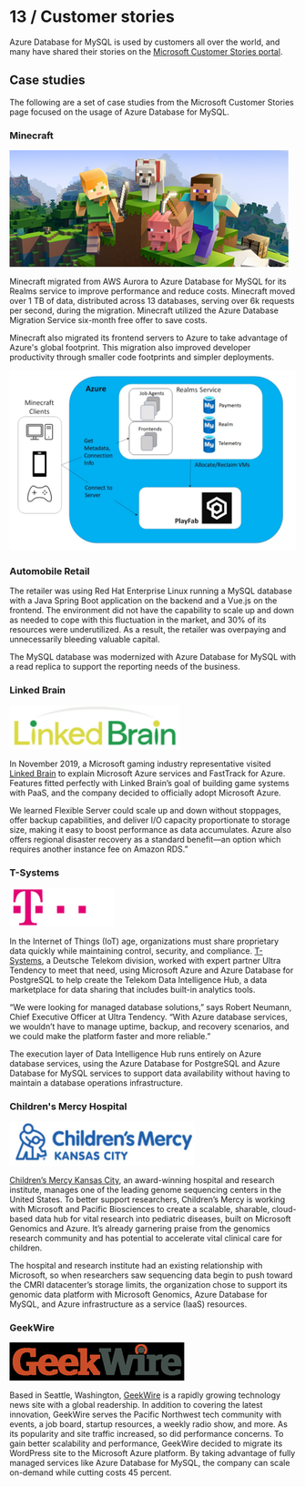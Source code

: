 # 13 / Customer stories

Azure Database for MySQL is used by customers all over the world, and many have shared their stories on the [Microsoft Customer Stories portal](https://customers.microsoft.com/search?sq=%22Azure%20Database%20for%20MySQL%22&ff=&p=2&so=story_publish_date%20desc).

## Case studies

The following are a set of case studies from the Microsoft Customer Stories page focused on the usage of Azure Database for MySQL.

### Minecraft

![This image shows the Minecraft logo.](media/minecraft-logo.png "Minecraft logo")

Minecraft migrated from AWS Aurora to Azure Database for MySQL for its Realms service to improve performance and reduce costs. Minecraft moved over 1 TB of data, distributed across 13 databases, serving over 6k requests per second, during the migration. Minecraft utilized the Azure Database Migration Service six-month free offer to save costs.

Minecraft also migrated its frontend servers to Azure to take advantage of Azure's global footprint. This migration also improved developer productivity through smaller code footprints and simpler deployments.

![This image demonstrates the Minecraft Realms service running in Azure, accessing Azure Database for MySQL.](./media/realms-migration.png "Minecraft Realms migration to Azure")

### Automobile Retail

The retailer was using Red Hat Enterprise Linux running a MySQL database with a Java Spring Boot application on the backend and a Vue.js on the frontend. The environment did not have the capability to scale up and down as needed to cope with this fluctuation in the market, and 30% of its resources were underutilized. As a result, the retailer was overpaying and unnecessarily bleeding valuable capital.

The MySQL database was modernized with Azure Database for MySQL with a read replica to support the reporting needs of the business.

### Linked Brain

![This image shows the LinkedBrain logo.](media/linked-brain-logo.png "LinkedBrain logo")

In November 2019, a Microsoft gaming industry representative visited [Linked Brain](https://customers.microsoft.com/story/1418505453083122843-linked-brain-en-japan) to explain Microsoft Azure services and FastTrack for Azure. Features fitted perfectly with Linked Brain’s goal of building game systems with PaaS, and the company decided to officially adopt Microsoft Azure.

We learned Flexible Server could scale up and down without stoppages, offer backup capabilities, and deliver I/O capacity proportionate to storage size, making it easy to boost performance as data accumulates. Azure also offers regional disaster recovery as a standard benefit—an option which requires another instance fee on Amazon RDS.”

### T-Systems

![This image shows the T-Systems logo.](media/t-systems-logo.png "T-Systems logo")

In the Internet of Things (IoT) age, organizations must share proprietary data quickly while maintaining control, security, and compliance. [T-Systems](https://customers.microsoft.com/story/724200-deutsche-telekom-telecommunications-azure), a Deutsche Telekom division, worked with expert partner Ultra Tendency to meet that need, using Microsoft Azure and Azure Database for PostgreSQL to help create the Telekom Data Intelligence Hub, a data marketplace for data sharing that includes built-in analytics tools.

“We were looking for managed database solutions,” says Robert Neumann, Chief Executive Officer at Ultra Tendency. “With Azure database services, we wouldn’t have to manage uptime, backup, and recovery scenarios, and we could make the platform faster and more reliable.”

The execution layer of Data Intelligence Hub runs entirely on Azure database services, using the Azure Database for PostgreSQL and Azure Database for MySQL services to support data availability without having to maintain a database operations infrastructure.

### Children's Mercy Hospital

![This image shows the logo of Children's Mercy Kansas City.](media/children-mercy-logo.png "Children's Mercy Kansas City logo")

[Children’s Mercy Kansas City](https://customers.microsoft.com/story/860516-childrens-mercy-health-provider-azure), an award-winning hospital and research institute, manages one of the leading genome sequencing centers in the United States. To better support researchers, Children’s Mercy is working with Microsoft and Pacific Biosciences to create a scalable, sharable, cloud-based data hub for vital research into pediatric diseases, built on Microsoft Genomics and Azure. It’s already garnering praise from the genomics research community and has potential to accelerate vital clinical care for children.

The hospital and research institute had an existing relationship with Microsoft, so when researchers saw sequencing data begin to push toward the CMRI datacenter’s storage limits, the organization chose to support its genomic data platform with Microsoft Genomics, Azure Database for MySQL, and Azure infrastructure as a service (IaaS) resources.

### GeekWire

![This image shows the GeekWire logo.](media/geekwire.png "GeekWire logo")

Based in Seattle, Washington, [GeekWire](https://customers.microsoft.com/story/geekwire) is a rapidly growing technology news site with a global readership. In addition to covering the latest innovation, GeekWire serves the Pacific Northwest tech community with events, a job board, startup resources, a weekly radio show, and more. As its popularity and site traffic increased, so did performance concerns. To gain better scalability and performance, GeekWire decided to migrate its WordPress site to the Microsoft Azure platform. By taking advantage of fully managed services like Azure Database for MySQL, the company can scale on-demand while cutting costs 45 percent.
